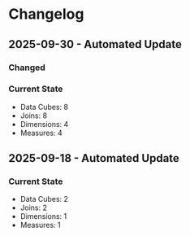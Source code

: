 # Changelog


## 2025-09-30 - Automated Update

### Changed

### Current State
- Data Cubes: 8
- Joins: 8
- Dimensions: 4
- Measures: 4



## 2025-09-18 - Automated Update

### Current State
- Data Cubes: 2
- Joins: 2
- Dimensions: 1
- Measures: 1
